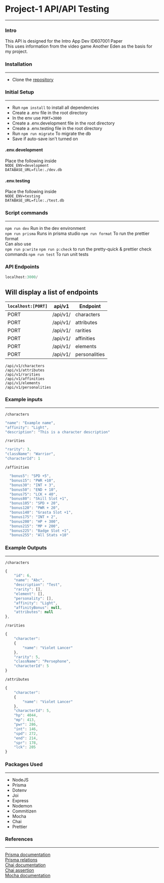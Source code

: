 # Project-1 API/API Testing

---

### Intro

This API is designed for the Intro App Dev ID607001 Paper  
This uses information from the video game Another Eden as the basis for my project.

### Installation

---

- Clone the [repository](https://github.com/otago-polytechnic-bit-courses/s1-23-id607001-project-1-node-js-rest-api-DSmith575.git)

### Initial Setup

---

- Run `npm install` to install all dependencies
- Create a .env file in the root directory
- In the env use `PORT=3000`
- Create a .env.development file in the root directory
- Create a .env.testing file in the root directory
- Run `npm run migrate` To migrate the db
- Save if auto-save isn't turned on

#### .env.development

Place the following inside  
`NODE_ENV=development`  
`DATABASE_URL=file:./dev.db`

#### .env.testing

Place the following inside  
`NODE_ENV=testing`  
`DATABASE_URL=file:./test.db`

### Script commands

---

`npm run dev` Run in the dev environment  
`npm run prisma` Runs in prisma studio
`npm run format` To run the prettier format  
Can also use  
`npm run p:write` `npm run p:check` to run the pretty-quick & prettier check commands
`npm run test` To run unit tests

### API Endpoints

```js
localhost:3000/
```

## Will display a list of endpoints

| `localhost:[PORT]` | api/v1   | Endpoint      |
| ------------------ | -------- | ------------- |
| PORT               | /api/v1/ | characters    |
| PORT               | /api/v1/ | attributes    |
| PORT               | /api/v1/ | rarities      |
| PORT               | /api/v1/ | affinities    |
| PORT               | /api/v1/ | elements      |
| PORT               | /api/v1/ | personalities |

`/api/v1/characters`  
`/api/v1/attributes`  
`/api/v1/rarities`  
`/api/v1/affinities`  
`/api/v1/elements`  
`/api/v1/personalities`

### Example inputs

---

`/characters`

```js
"name": "Example name",
"affinity": "Light",
"description": "This is a character description"
```

`/rarities`

```js
"rarity": 3,
"className": "Warrior",
"characterId": 1
```

`/affinities`

```js
  "bonus5": "SPD +5",
  "bonus15": "PWR +10",
  "bonus30": "INT + 3",
  "bonus50": "END + 10",
  "bonus75": "LCK + 40",
  "bonus80": "Skill Slot +1",
  "bonus105": "SPD + 20",
  "bonus120": "PWR + 20",
  "bonus140": "Grasta Slot +1",
  "bonus175": "INT + 2",
  "bonus200": "HP + 300",
  "bonus215": "MP + 200",
  "bonus225": "Badge Slot +1",
  "bonus255": "All Stats +10"
```

### Example Outputs

---

`/characters`

```js
{
    "id": 6,
    "name": "Abc",
    "description": "Test",
    "rarity": [],
    "element": [],
    "personality": [],
    "affinity": "Light",
    "affinityBonus": null,
    "attributes": null
},
```

`/rarities`

```js
{
    "character": 
    {
        "name": "Violet Lancer"
    },
    "rarity": 5,
    "className": "Persephone",
    "characterId": 5
}
```

`/attributes`

```js
{
    "character": 
    {
        "name": "Violet Lancer"
    },
    "characterId": 5,
    "hp": 4044,
    "mp": 413,
    "pwr": 286,
    "int": 146,
    "spd": 272,
    "end": 214,
    "spr": 178,
    "lck": 205
}
```

### Packages Used

---

- NodeJS
- Prisma
- Dotenv
- Joi
- Express
- Nodemon
- Commitizen
- Mocha
- Chai
- Prettier

### References

---

[Prisma documentation](https://www.prisma.io/docs/concepts/components/prisma-schema)  
[Prisma relations](https://www.prisma.io/docs/concepts/components/prisma-schema/relations)  
[Chai documentation](https://www.chaijs.com/guide/)  
[Chai assertion](https://www.chaijs.com/guide/styles/)  
[Mocha documentation](https://mochajs.org/api/mocha)
